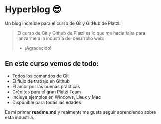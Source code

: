 # Hyperblog 😎
Un blog increíble para el curso de Git y GitHub de Platzi:
> El curso de Git y Github de Platzi es lo que me hacia falta para lanzarme a la industria del desarrollo web:
> - ¡Agradecido!

## En este curso vemos de todo:
* Todos los comandos de Git
* El flujo de trabajo en Github
* El amor por las buenas prácticas
* Créditos para el gran Platzi Team
* Incluye ejemplos en Windows, Linux y Mac
* Disponible para todas las edades

Es mi primer **readme.md** y realmente me gusta seguir aprendiendo sobre esta industria.
